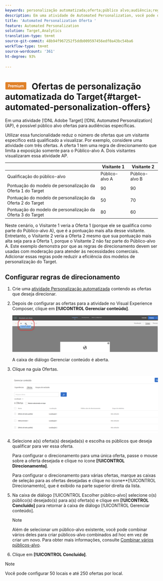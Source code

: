```yaml
---
keywords: personalização automatizada;oferta;público alvo;audiência;regras de definição de metas;definição de metas;personalização automatizada;;;;regras de definição de metas;definição de metas
description: Em uma atividade de Automated Personalization, você pode direcionar ofertas a públicos específicos.
title: 'Automated Personalization Oferta '
feature: Automated Personalization
solution: Target,Analytics
translation-type: tm+mt
source-git-commit: 48b94f967252f5ddb009597456edf0a43bc54ba6
workflow-type: tm+mt
source-wordcount: '361'
ht-degree: 93%

---
```



# ![PREMIUM](/help/assets/premium.png) Ofertas de personalização automatizada do Target{#target-automated-personalization-offers}

Em uma atividade [!DNL Adobe Target] [!DNL Automated Personalization] (AP), é possível público alvo ofertas para audiências específicas.

Utilizar essa funcionalidade reduz o número de ofertas que um visitante específico está qualificado a visualizar. Por exemplo, considere uma atividade com três ofertas. A oferta 1 tem uma regra de direcionamento que limita a exposição somente para o Público-alvo A. Dois visitantes visualizaram essa atividade AP.

|  | Visitante 1 | Visitante 2 |
|--- |--- |--- |
| Qualificação do público-alvo | Público-alvo A | Público-alvo B |
| Pontuação do modelo de personalização da Oferta 1 do Target | 90 | 90 |
| Pontuação do modelo de personalização da Oferta 2 do Target | 50 | 70 |
| Pontuação do modelo de personalização da Oferta 3 do Target | 80 | 60 |

Neste cenário, o Visitante 1 veria a Oferta 1 (porque ele se qualifica como parte do Público-alvo A), que é a pontuação mais alta desse visitante. Entretanto, o Visitante 2 veria a Oferta 2 mesmo que sua pontuação mais alta seja para a Oferta 1, porque o Visitante 2 não faz parte do Público-alvo A. Este exemplo demonstra por que as regras de direcionamento devem ser usadas com moderação para atender às necessidades comerciais. Adicionar essas regras pode reduzir a eficiência dos modelos de personalização do Target.

## Configurar regras de direcionamento

1. Crie uma [atividade Personalização automatizada](/help/c-activities/t-automated-personalization/create-ap-activity.md) contendo as ofertas que deseja direcionar.
1. Depois de configurar as ofertas para a atividade no Visual Experience Composer, clique em **[!UICONTROL Gerenciar conteúdo]**.

   ![Gerenciar conteúdo](/help/c-activities/t-automated-personalization/assets/manage-content.png)

   A caixa de diálogo Gerenciar conteúdo é aberta.

1. Clique na guia Ofertas.

   ![Página de ofertas](/help/c-activities/t-automated-personalization/assets/manage-content-offers.png)

1. Selecione a(s) oferta(s) desejada(s) e escolha os públicos que deseja qualificar para ver essa oferta.

   Para configurar o direcionamento para uma única oferta, passe o mouse sobre a oferta desejada e clique no ícone **[!UICONTROL Direcionamento]**.

   Para configurar o direcionamento para várias ofertas, marque as caixas de seleção para as ofertas desejadas e clique no ícone**[!UICONTROL Direcionamento], que é exibido na parte superior direita da lista.

1. Na caixa de diálogo [!UICONTROL Escolher público-alvo] selecione o(s) público(s) desejado(s) para a(s) oferta(s) e clique em **[!UICONTROL Concluído]** para retornar à caixa de diálogo [!UICONTROL Gerenciar conteúdo].

   >[!NOTE]
   >
   >Além de selecionar um público-alvo existente, você pode combinar vários deles para criar públicos-alvo combinados ad hoc em vez de criar um novo. Para obter mais informações, consulte [Combinar vários públicos-alvo](/help/c-target/combining-multiple-audiences.md#concept_A7386F1EA4394BD2AB72399C225981E5).

1. Clique em **[!UICONTROL Concluído]**.

>[!NOTE]
>
>Você pode configurar 50 locais e até 250 ofertas por local.
